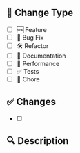 ## 🔄 Change Type
- [ ] 🆕 Feature
- [ ] 🐛 Bug Fix
- [ ] 🛠 Refactor
- [ ] 📖 Documentation
- [ ] 🚀 Performance
- [ ] ✅ Tests
- [ ] 🔧 Chore

## ✅ Changes
- [ ] <!-- Describe key changes in bullet points -->

## 🔍 Description
<!-- Full describe the purpose of this PR -->
